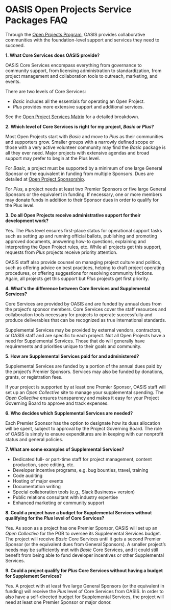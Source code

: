 # OASIS Open Projects Service Packages FAQ

Through the [Open Projects Program](https://www.oasis-open.org/open-projects/), OASIS provides collaborative communities with the foundation-level support and services they need to succeed. 

**1. What Core Services does OASIS provide?**

OASIS Core Services encompass everything from governance to community support, from licensing administration to standardization, from project management and collaboration tools to outreach, marketing, and events.

There are two levels of Core Services: 
- _Basic_ includes all the essentials for operating an Open Project. 
- _Plus_ provides more extensive support and additional services.

See the [Open Project Services Matrix](/guides/open-project-services.md) for a detailed breakdown.

**2. Which level of Core Services is right for my project, _Basic_ or _Plus_?**

Most Open Projects start with _Basic_ and move to _Plus_ as their communities and supporters grow. Smaller groups with a narrowly defined scope or those with a very active volunteer community may find the _Basic_ package is all they ever need. Major projects with extensive agendas and broad support may prefer to begin at the Plus level. 

For _Basic_, a project must be supported by a minimum of one large General Sponsor or the equivalent in funding from multiple Sponsors. Dues are detailed at [Open Project Sponsorship](https://www.oasis-open.org/join-2/#membership-dues-op).

For _Plus_, a project needs at least two Premier Sponsors or five large General Sponsors or the equivalent in funding. If necessary, one or more members may donate funds in addition to their Sponsor dues in order to qualify for the Plus level.

**3. Do all Open Projects receive administrative support for their development work?**

Yes. The _Plus_ level ensures first-place status for operational support tasks such as setting up and running official ballots, publishing and promoting approved documents, answering how-to questions, explaining and interpreting the Open Project rules, etc. While all projects get this support, requests from _Plus_ projects receive priority attention. 

OASIS staff also provide counsel on managing project culture and politics, such as offering advice on best practices, helping to draft project operating procedures, or offering suggestions for resolving community frictions. Again, all projects get this support but _Plus_ projects get first priority.


**4. What's the difference between Core Services and Supplemental Services?**

Core Services are provided by OASIS and are funded by annual dues from the project’s sponsor members. Core Services cover the staff resources and collaboration tools necessary for projects to operate successfully and produce deliverables that can be recognized as true international standards.

Supplemental Services may be provided by external vendors, contractors, or OASIS staff and are specific to each project. Not all Open Projects have a need for Supplemental Services. Those that do will generally have requirements and priorities unique to their goals and community.


**5. How are Supplemental Services paid for and administered?**

Supplemental Services are funded by a portion of the annual dues paid by the project’s Premier Sponsors. Services may also be funded by donations, grants, or registration fees.

If your project is supported by at least one Premier Sponsor, OASIS staff will set up an _Open Collective_ site to manage your supplemental spending. The _Open Collective_ ensures transparency and makes it easy for your Project Governing Board to approve and track expenses.

**6. Who decides which Supplemental Services are needed?**

Each Premier Sponsor has the option to designate how its dues allocation will be spent, subject to approval by the Project Governing Board. The role of OASIS is simply to ensure expenditures are in keeping with our nonprofit status and general policies.


**7. What are some examples of Supplemental Services?**

* Dedicated full- or part-time staff for project management, content production, spec editing, etc.
* Developer incentive programs, e.g. bug bounties, travel, training
* Code auditing
* Hosting of major events
* Documentation writing
* Special collaboration tools (e.g., Slack Business+ version)
* Public relations consultant with industry expertise
* Enhanced marketing or community support

**8. Could a project have a budget for Supplemental Services without qualifying for the _Plus_ level of Core Services?**

Yes. As soon as a project has one Premier Sponsor, OASIS will set up an _Open Collective_ for the PGB to oversee its Supplemental Services budget. The project will receive _Basic_ Core Services until it gets a second Premier Sponsor (or the equivalent dues from General Sponsors). A smaller project’s needs may be sufficiently met with _Basic_ Core Services, and it could still benefit from being able to fund developer incentives or other Supplemental Services. 

**9. Could a project qualify for _Plus_ Core Services without having a budget for Supplement Services?**

Yes. A project with at least five large General Sponsors (or the equivalent in funding) will receive the _Plus_ level of Core Services from OASIS. In order to also have a self-directed budget for Supplemental Services, the project will need at least one Premier Sponsor or major donor.
